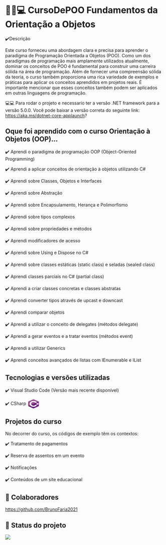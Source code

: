 # 👨‍💻💻 CursoDePOO Fundamentos da Orientação a Objetos
✔️Descrição 

Este curso forneceu uma abordagem clara e precisa para aprender o paradigma de Programação Orientada a Objetos (POO). Como um dos paradigmas de programação mais amplamente utilizados atualmente, dominar os conceitos de POO é fundamental para construir uma carreira sólida na área de programação. Além de fornecer uma compreensão sólida da teoria, o curso também proporciona uma rica variedade de exemplos e práticas para aplicar os conceitos aprendidos em projetos reais. É importante mencionar que esses conceitos também podem ser aplicados em outras linguagens de programação.

💻💻 Para rodar o projeto e necessario ter a versão .NET framework para a versão 5.0.0. Você pode baixar a versão correta do seguinte link: https://aka.ms/dotnet-core-applaunch?

## Oque foi aprendido com o curso Orientação à Objetos (OOP)...


✔️   Aprendi o paradigma de programação OOP (Object-Oriented Programming)


✔️   Aprendi a aplicar conceitos de orientação à objetos utilizando C#


✔️   Aprendi sobre Classes, Objetos e Interfaces


✔️   Aprendi sobre Abstração


✔️  Aprendi sobre Encapsulamento, Herança e Polimorfismo


✔️   Aprendi sobre tipos complexos


✔️   Aprendi sobre propriedades e métodos


✔️   Aprendi modificadores de acesso


✔️  Aprendi sobre Using e Dispose no C#


✔️  Aprendi sobre classes estáticas (static class) e seladas (sealed class)


✔️  Aprendi classes parciais no C# (partial class)


✔️ Aprendi a criar classes concretas e classes abstratas


✔️  Aprendi converter tipos através de upcast e downcast


✔️  Aprendi comparar objetos


✔️   Aprendi a utilizar o conceito de delegates (métodos delegate)


✔️  Aprendi a gerar eventos e a tratar eventos  (métodos event)


✔️  Aprendi a utilizar Generics


✔️   Aprendi conceitos avançados de listas com IEnumerable e IList


## Tecnologias e versões utilizadas

✔️   Visual Studio Code (Versão mais recente disponível)


✔️ CSharp <img align="center" alt="Rafa-Csharp" height="30" width="40" src="https://raw.githubusercontent.com/devicons/devicon/master/icons/csharp/csharp-original.svg">

## Projetos do curso
No decorrer do curso, os códigos de exemplo têm os contextos:


✔️   Tratamento de pagamentos


✔️   Reserva de assentos em um evento


✔️   Notificações


✔️   Conteúdos de um site educacional

## :handshake: Colaboradores
https://github.com/BrunoFaria2021

## :dart: Status do projeto
<p align="
LEFT
">
<img src="http://img.shields.io/static/v1?label=STATUS&message=DESENVOLVIMENTO CONCLUIDO &color=GREEN&style=for-the-badge"/>
</p>

